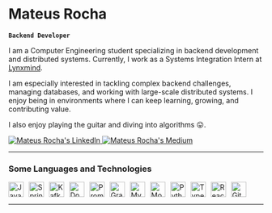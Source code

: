 # Mateus Rocha 

**`Backend Developer`**

I am a Computer Engineering student specializing in backend development and distributed systems. Currently, I work as a Systems Integration Intern at [Lynxmind](https://www.lynxmind.com/).

I am especially interested in tackling complex backend challenges, managing databases, and working with large-scale distributed systems. I enjoy being in environments where I can keep learning, growing, and contributing value.

I also enjoy playing the guitar and diving into algorithms :stuck_out_tongue:.






<p align="left">
    <a href="https://www.linkedin.com/in/mateusanroc/">
        <img 
            alt="Mateus Rocha's LinkedIn" 
            title="Mateus Rocha's LinkedIn" 
            src="https://img.shields.io/badge/linkedin-%230077B5.svg?style=for-the-badge&logo=linkedin&logoColor=white"
        />
    </a>
    <a href="https://medium.com/@matnrocha">
        <img 
            alt="Mateus Rocha's Medium" 
            title="Mateus Rocha's Medium" 
            src="https://img.shields.io/badge/Medium-12100E?style=for-the-badge&logo=medium&logoColor=white"
        />
    </a>
</p>


---

### Some Languages and Technologies

<div style="display: flex; flex-wrap: wrap; gap: 10px; align-items: center;">
    <img alt="Java" title="Java" width="30px" src="https://cdn.jsdelivr.net/gh/devicons/devicon@latest/icons/java/java-original.svg" />
    <img alt="Spring" title="Spring" width="30px" src="https://cdn.jsdelivr.net/gh/devicons/devicon@latest/icons/spring/spring-original-wordmark.svg" />
    <img alt="Kafka" title="Kafka" width="30px" src="https://cdn.jsdelivr.net/gh/devicons/devicon@latest/icons/apachekafka/apachekafka-original-wordmark.svg" />
    <img alt="Docker" title="Docker" width="30px" src="https://cdn.jsdelivr.net/gh/devicons/devicon@latest/icons/docker/docker-plain-wordmark.svg" />
    <img alt="Prometheus" title="Prometheus" width="30px" src="https://cdn.jsdelivr.net/gh/devicons/devicon@latest/icons/prometheus/prometheus-plain-wordmark.svg" />
    <img alt="Grafana" title="Grafana" width="30px" src="https://cdn.jsdelivr.net/gh/devicons/devicon@latest/icons/grafana/grafana-plain-wordmark.svg" />
    <img alt="MySQL" title="MySQL" width="30px" src="https://cdn.jsdelivr.net/gh/devicons/devicon@latest/icons/mysql/mysql-plain-wordmark.svg" />
    <img alt="MongoDB" title="MongoDB" width="30px"  src="https://cdn.jsdelivr.net/gh/devicons/devicon@latest/icons/mongodb/mongodb-plain-wordmark.svg" />
    <img alt="Python" title="Python" width="30px" src="https://cdn.jsdelivr.net/gh/devicons/devicon@latest/icons/python/python-original.svg" />
    <img alt="TypeScript" title="TypeScript" width="30px" src="https://cdn.jsdelivr.net/gh/devicons/devicon@latest/icons/typescript/typescript-original.svg" />
    <img alt="React" title="React" width="30px" src="https://cdn.jsdelivr.net/gh/devicons/devicon@latest/icons/react/react-original.svg" />
    <img alt="Git" title="Git" width="30px" src="https://cdn.jsdelivr.net/gh/devicons/devicon@latest/icons/git/git-original.svg" />
</div>

---

<br/>
<br/>

<!-- ### 📊 Estatísticas

<p>
  <img 
    align="left" 
    alt="GitHub Stats" 
    height="200" 
    style="padding-right: 10px;" 
    src="https://github-readme-stats.vercel.app/api?username=matnrocha&show_icons=true&theme=tokyonight&include_all_commits=true&locale=pt-br" 
  />

<img 
      align="left" 
      alt="GitHub Stats" 
      height="200" 
      src="https://github-readme-stats.vercel.app/api/top-langs/?username=matnrocha&theme=tokyonight&layout=compact&custom_title=Tecnologias&langs_count=9" 
  />

</p> -->
